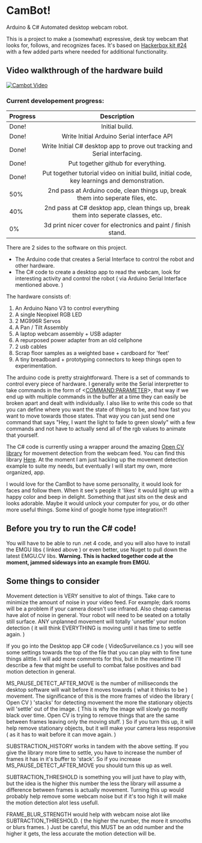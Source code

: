 # CamBot!
Arduino & C# Automated desktop webcam robot.

This is a project to make a (somewhat) expressive, desk toy webcam that looks for, follows, and recognizes faces. It's based on [Hackerbox kit #24](https://hackerboxes.com/collections/frontpage/products/hackerbox-0024-vision-quest) with a few added parts where needed for additional functionality.

## Video walkthrough of the hardware build
[![Cambot Video](https://img.youtube.com/vi/nbJNLVBo_g4/0.jpg)](https://www.youtube.com/watch?v=nbJNLVBo_g4)

### Current developement progress:

| Progress        | Description           
| ------------- |:-------------:
| Done! | Initial build. |
| Done! | Write Initial Arduino Serial interface API |
| Done! | Write Initial C# desktop app to prove out tracking and Serial interfacing. |
| Done! | Put together github for everything. |
| Done! | Put together tutorial video on initial build, initial code, key learnings and demonstration. |
| 50% | 2nd pass at Arduino code, clean things up, break them into seperate files, etc. |
| 40% | 2nd pass at C# desktop app, clean things up, break them into seperate classes, etc. |
| 0% | 3d print nicer cover for electronics and paint / finish stand. |

There are 2 sides to the software on this project.
- The Arduino code that creates a Serial Interface to control the robot and other hardware.
- The C# code to create a desktop app to read the webcam, look for interesting activity and control the robot ( via Arduino Serial Interface mentioned above. )

The hardware consists of:
1. An Arduino Nano V3 to control everything
2. A single Neopixel RGB LED
3. 2 MG996R Servos
4. A Pan / Tilt Assembly
5. A laptop webcam assembly + USB adapter
6. A repurposed power adapter from an old cellphone
7. 2 usb cables
8. Scrap floor samples as a weighted base + cardboard for 'feet'
9. A tiny breadboard + prototyping connectors to keep things open to experimentation.

The arduino code is pretty straightforward. There is a set of commands to control every piece of hardware. I generally write the Serial interpretter to take commands in the form of <<COMMAND:PARAMETER>>, that way if we end up with multiple commands in the buffer at a time they can easily be broken apart and dealt with individually. I also like to write this code so that you can define where you want the state of things to be, and how fast you want to move towards those states. That way you can just send one command that says "Hey, I want the light to fade to green slowly" with a few commands and not have to actually send all of the rgb values to animate that yourself.

The C# code is currently using a wrapper around the amazing [Open CV library](https://opencv.org/) for movement detection from the webcam feed. You can find this library [Here](http://www.emgu.com/wiki/index.php/Main_Page). At the moment I am just hacking up the movement detection example to suite my needs, but eventually I will start my own, more organized, app.

I would love for the CamBot to have some personality, it would look for faces and follow them. When it see's people it 'likes' it would light up with a happy color and beep in delight. Something that just sits on the desk and looks adorable. Maybe it would unlock your computer for you, or do other more useful things. Some kind of google home type integration?!

## Before you try to run the C# code!
You will have to be able to run .net 4 code, and you will also have to install the EMGU libs ( linked above ) or even better, use Nuget to pull down the latest EMGU.CV libs. **Warning. This is hacked together code at the moment, jammed sideways into an example from EMGU.**

## Some things to consider ##

Movement detection is VERY sensitive to alot of things. Take care to minimize the amount of noise in your video feed. For example; dark rooms will be a problem if your camera doesn't use infrared. Also cheap cameras have alot of noise in general. Your robot will need to be seated on a totally still surface. ANY unplanned movement will totally 'unsettle' your motion detection ( it will think EVERYTHING is moving until it has time to settle again. ) 

If you go into the Desktop app C# code ( VideoSurveilance.cs ) you will see some settings towards the top of the file that you can play with to fine tune things alittle. I will add more comments for this, but in the meantime I'll describe a few that might be usefull to combat false positives and bad motion detection in general.

MS_PAUSE_DETECT_AFTER_MOVE is the number of milliseconds the desktop software will wait before it moves towards ( what it thinks to be ) movement. The significance of this is the more frames of video the library ( Open CV ) 'stacks' for detecting movement the more the stationary objects will 'settle' out of the image. ( This is why the image will slowly go mostly black over time. Open CV is trying to remove things that are the same between frames leaving only the moving stuff. ) So if you turn this up, it will help remove stationary objects, but it will make your camera less responsive ( as it has to wait before it can move again. )

SUBSTRACTION_HISTORY works in tandem with the above setting. If you give the library more time to settle, you have to increase the number of frames it has in it's buffer to 'stack'. So if you increase MS_PAUSE_DETECT_AFTER_MOVE you should turn this up as well. 

SUBTRACTION_THRESHOLD is something you will just have to play with, but the idea is the higher this number the less the library will assume a difference between frames is actually movement. Turning this up would probably help remove some webcam noise but if it's too high it will make the motion detection alot less usefull.

FRAME_BLUR_STRENGTH would help with webcam noise alot like SUBTRACTION_THRESHOLD. ( the higher the number, the more it smooths or blurs frames. ) Just be careful, this MUST be an odd number and the higher it gets, the less accurate the motion detection will be.
